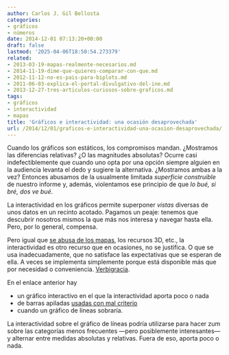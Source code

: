 ```yaml
---
author: Carlos J. Gil Bellosta
categories:
- gráficos
- números
date: 2014-12-01 07:13:20+00:00
draft: false
lastmod: '2025-04-06T18:50:54.273379'
related:
- 2013-03-19-mapas-realmente-necesarios.md
- 2014-11-19-dime-que-quieres-comparar-con-que.md
- 2012-11-12-no-es-pais-para-biplots.md
- 2011-06-03-explica-el-portal-divulgativo-del-ine.md
- 2013-12-27-tres-articulos-curiosos-sobre-graficos.md
tags:
- gráficos
- interactividad
- mapas
title: 'Gráficos e interactividad: una ocasión desaprovechada'
url: /2014/12/01/graficos-e-interactividad-una-ocasion-desaprovechada/
---
```


Cuando los gráficos son estáticos, los compromisos mandan. ¿Mostramos las diferencias relativas? ¿O las magnitudes absolutas? Ocurre casi indefectiblemente que cuando uno opta por una opción siempre alguien en la audiencia levanta el dedo y sugiere la alternativa. ¿Mostramos ambas a la vez? Entonces abusamos de la usualmente limitada _superficie construible_ de nuestro informe y, además, violentamos ese principio de que _lo bué, si bré, dos ve bué_.

La interactividad en los gráficos permite superponer _vistas_ diversas de unos datos en un recinto acotado. Pagamos un peaje: tenemos que descubrir nosotros mismos la que más nos interesa y navegar hasta ella. Pero, por lo general, compensa.

Pero igual que [se abusa de los mapas](https://datanalytics.com/2013/03/19/mapas-realmente-necesarios/), los recursos 3D, etc., la interactividad es otro recurso que en ocasiones, no se justifica. O que se usa inadecuadamente, que no satisface las expectativas que se esperan de ella. A veces se implementa simplemente porque está disponible más que por necesidad o conveniencia. [Verbigracia](http://www.elconfidencial.com/alma-corazon-vida/2014-11-26/asi-comiamos-los-espanoles-asi-comemos-como-ha-cambiado-nuestra-dieta-en-50-anos_505479/).

En el enlace anterior hay

* un gráfico interactivo en el que la interactividad aporta poco o nada
* de barras apiladas [usadas con mal criterio](https://datanalytics.com/2014/11/19/dime-que-quieres-comparar-con-que/)
* cuando un gráfico de líneas sobraría.

La interactividad sobre el gráfico de líneas podría utilizarse para hacer zum sobre las categorías menos frecuentes —pero posiblemente interesantes— y alternar entre medidas absolutas y relativas. Fuera de eso, aporta poco o nada.